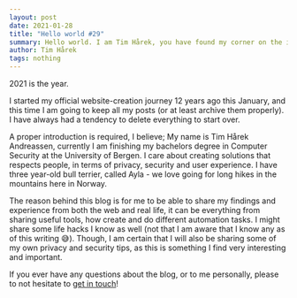 ```yaml
---
layout: post
date: 2021-01-28
title: "Hello world #29"
summary: Hello world. I am Tim Hårek, you have found my corner on the interwebs. This is my humble blog beginnings, welcome. 
author: Tim Hårek
tags: nothing
---
```

2021 is the year.

I started my official website-creation journey 12 years ago this January, and this time I am going to keep all my posts (or at least archive them properly). I have always had a tendency to delete everything to start over.

A proper introduction is required, I believe; My name is Tim Hårek Andreassen, currently I am finishing my bachelors degree in Computer Security at the University of Bergen. I care about creating solutions that respects people, in terms of privacy, security and user experience. I have three year-old bull terrier, called Ayla - we love going for long hikes in the mountains here in Norway.

The reason behind this blog is for me to be able to share my findings and experience from both the web and real life, it can be everything from sharing useful tools, how create and do different automation tasks. I might share some life hacks I know as well (not that I am aware that I know any as of this writing 😅). Though, I am certain that I will also be sharing some of my own privacy and security tips, as this is something I find very interesting and important.

If you ever have any questions about the blog, or to me personally, please to not hesitate to <a href="/contact">get in touch</a>!
